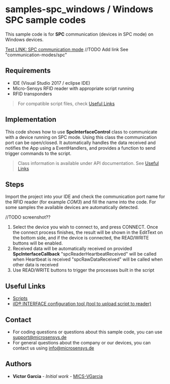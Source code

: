# samples-spc_windows / Windows SPC sample codes
This sample code is for **SPC** communication (devices in SPC mode) on Windows devices.

[Test LINK: SPC communication mode](../../doc/communication-modes/spc)
//TODO Add link See "communication-modes/spc"

## Requirements
* IDE (Visual Studio 2017 / eclipse IDE)
* Micro-Sensys RFID reader with appropriate script running
* RFID transponders

> For compatible script files, check [Useful Links](#Useful-Links)

## Implementation
This code shows how to use **SpcInterfaceControl** class to communicate with a device running on SPC mode. 
Using this class the communication port can be open/closed. It automatically handles the data received and notifies the App using a EventHandlers, and provides a function to send trigger commands to the script.

> Class information is available under API documentation. See [Useful Links](#Useful-Links)

## Steps
Import the project into your IDE and check the communication port name for the RFID reader (for example *COM3*) and fill the name into the code.
For some samples the available devices are automatically detected. 

//TODO screenshot?? 
<!--- ![Screenshot](screenshot/SampleApp_SpcControl_AndroidJava.png) --->

 1. Select the device you wish to connect to, and press CONNECT. Once the connect process finishes, the result will be shown in the EditText on the bottom side, and if the device is connected, the READ/WRITE buttons will be enabled.
 2. Received data will be automatically received on provided **SpcInterfaceCallback**
	"spcReaderHeartbeatReceived" will be called when Heartbeat is received
	"spcRawDataReceived" will be called when other data is received
 3. Use READ/WRITE buttons to trigger the processes built in the script

## Useful Links

 - [Scripts](https://www.microsensys.de/downloads/DevSamples/Sample%20Codes/SPC/Additionals/Sample%20scripts/)
 - [iID® INTERFACE configuration tool (tool to upload script to reader)](https://www.microsensys.de/downloads/CDContent/Install/iID%c2%ae%20interface%20config%20tool.zip)

## Contact

* For coding questions or questions about this sample code, you can use [support@microsensys.de](mailto:support@microsensys.de)
* For general questions about the company or our devices, you can contact us using [info@microsensys.de](mailto:info@microsensys.de)

## Authors

* **Victor Garcia** - *Initial work* - [MICS-VGarcia](https://github.com/MICS-VGarcia/)
